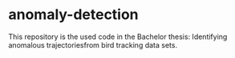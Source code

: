 # anomaly-detection
This repository is the used code in the Bachelor thesis:
Identifying anomalous trajectoriesfrom bird tracking data sets.

